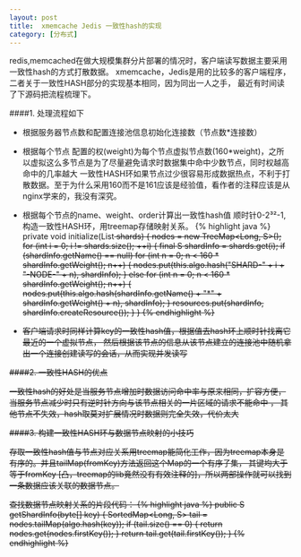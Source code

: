 ```yaml
---
layout: post
title:  xmemcache Jedis 一致性hash的实现
category: [分布式]
---
```


redis,memcached在做大规模集群分片部署的情况时，客户端读写数据主要采用一致性hash的方式打散数据。
xmemcache，Jedis是用的比较多的客户端程序，二者关于一致性HASH部分的实现基本相同，因为同出一人之手，
最近有时间读了下源码把流程梳理下。

####1.	处理流程如下
	
* 根据服务器节点数和配置连接池信息初始化连接数（节点数*连接数）

* 根据每个节点 配置的权(weight)为每个节点虚拟节点数(160*weight)，之所以虚拟这么多节点是为了尽量避免请求时数据集中命中少数节点，同时权越高命中的几率越大
一致性HASH环如果节点过少很容易形成数据热点，不利于打散数据。至于为什么采用160而不是161应该是经验值，看作者的注释应该是从nginx学来的，我没有深究。

* 根据每个节点的name、weight、order计算出一致性hash值 顺时针0-2³²-1,构造一致性HASH环，用treemap存储映射关系。
	{% highlight java %}
	    private void initialize(List<S> shards) {
	        nodes = new TreeMap<Long, S>();
	        for (int i = 0; i != shards.size(); ++i) {
	            final S shardInfo = shards.get(i);
	            if (shardInfo.getName() == null)
	            	for (int n = 0; n < 160 * shardInfo.getWeight(); n++) {
	            		nodes.put(this.algo.hash("SHARD-" + i + "-NODE-" + n), shardInfo);
	            	}
	            else
	            	for (int n = 0; n < 160 * shardInfo.getWeight(); n++) {
	            		nodes.put(this.algo.hash(shardInfo.getName() + "*" + shardInfo.getWeight() + n), shardInfo);
	            	}
	            resources.put(shardInfo, shardInfo.createResource());
	        }
	    }
	{% endhighlight %}
	
* 客户端请求时同样计算key的一致性hash值，根据值去hash环上顺时针找离它最近的一个虚拟节点，
然后根据该节点的信息从该节点建立的连接池中随机拿出一个连接创建读写的会话，从而实现并发读写

####2.	一致性HASH的优点

 一致性hash的好处是当服务节点增加时数据访问命中率与原来相同，扩容方便，当服务节点减少时只有逆时针方向与该节点相关的一片区域的请求不能命中 ，
其他节点不失效，hash取莫对扩展情况时数据则完全失效，代价太大

####3.	构建一致性HASH环与数据节点映射的小技巧

存取一致性hash值与节点对应关系用treemap能简化工作，因为treemap本身是有序的。并且tailMap(fromKey)方法返回这个Map的一个有序子集，
其键均大于等于fromKey [凸，treemap的lib竟然没有有效注释的]，所以两部操作就可以找到一条数据应该关联的数据节点。

查找数据节点映射关系的片段代码：
{% highlight java %}
public S getShardInfo(byte[] key) {
        SortedMap<Long, S> tail = nodes.tailMap(algo.hash(key));
        if (tail.size() == 0) {
            return nodes.get(nodes.firstKey());
        }
        return tail.get(tail.firstKey());
    }
{% endhighlight %}






 